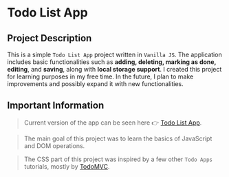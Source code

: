 # Todo List App

## Project Description

This is a simple `Todo List App` project written in `Vanilla JS`. The application includes basic functionalities such as **adding, deleting, marking as done, editing**, and **saving**, along with **local storage support**. I created this project for learning purposes in my free time. In the future, I plan to make improvements and possibly expand it with new functionalities.

## Important Information

> Current version of the app can be seen here 👉 [Todo List App](https://vanilla-js-todos.netlify.app/).

> The main goal of this project was to learn the basics of JavaScript and DOM operations.

> The CSS part of this project was inspired by a few other `Todo Apps` tutorials, mostly by [TodoMVC](https://todomvc.com/examples/vanillajs/).
